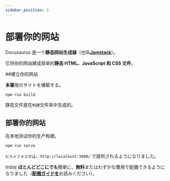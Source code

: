 ```yaml
---
sidebar_position: 5
---
```


# 部署你的网站

Docusaurus 是一个<strong>静态网站生成器</strong>（也叫<strong><a href="https://jamstack.org/">Jamstack</a></strong>）。

它将你的网站建成简单的<strong>静态 HTML、JavaScript 和 CSS 文件</strong>。

\##建立你的网站

<strong>本番</strong>用のサイトを構築する。

```bash
npm run build
```

静态文件是在<code>构建</code>文件夹中生成的。

## 部署你的网站

在本地测试你的生产构建。

```bash
npm run serve
```

<code>ビルドフォルダは</code>、<code>http://localhost:3000/</code> で提供されるようになりました。

<code>你现在</code> <strong>ほとんどどこにでも</strong>簡単に、<strong>無料</strong>またはわずかな費用で配備できるようになりました（<strong><a href="https://docusaurus.io/docs/deployment">配備ガイドを</a></strong>お読みください）。
